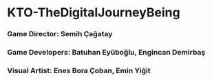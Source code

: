 # KTO-TheDigitalJourneyBeing

<h3> Game Director: Semih Çağatay <br> </h3>
<h3> Game Developers: Batuhan Eyüboğlu, Engincan Demirbaş <br> </h3>
<h3> Visual Artist: Enes Bora Çoban, Emin Yiğit <br> </h3>
